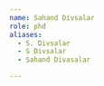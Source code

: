 ```yaml
---
name: Sahand Divsalar
role: phd
aliases:
  - S. Divsalar
  - S Divsalar
  - Sahand Divasalar

---
```


